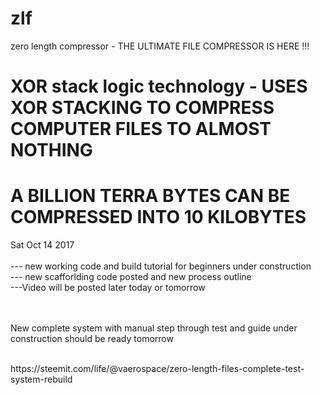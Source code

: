 # zlf
zero length compressor - THE ULTIMATE FILE COMPRESSOR IS HERE !!!
# XOR stack logic technology - USES XOR STACKING TO COMPRESS COMPUTER FILES TO ALMOST NOTHING
<H1>                              A BILLION TERRA BYTES CAN BE COMPRESSED INTO 10 KILOBYTES</H1>

Sat Oct 14 2017 <br><br>
--- new working code and build tutorial for beginners under construction<br>
                --- new scafforlding code posted and new process outline<br>
                ---Video will be posted later today or tomorrow<br><br><br>

<p>New complete system with manual step through test and guide under construction 
should be ready tomorrow</p><br>
https://steemit.com/life/@vaerospace/zero-length-files-complete-test-system-rebuild

